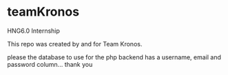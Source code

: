 # teamKronos
HNG6.0 Internship

This repo was created by and for Team Kronos. 

please the database to use for the php backend has a username, email and password column... thank you
